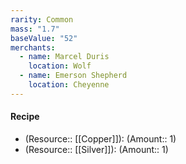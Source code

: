 ```yaml
---
rarity: Common
mass: "1.7"
baseValue: "52"
merchants:
  - name: Marcel Duris
    location: Wolf
  - name: Emerson Shepherd
    location: Cheyenne
---
```

#### Recipe
- (Resource:: [[Copper]]): (Amount:: 1)
- (Resource:: [[Silver]]): (Amount:: 1)